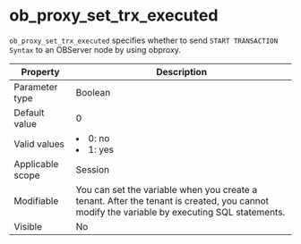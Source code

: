 ob_proxy_set_trx_executed
==============================================
<!-- # docslug#/oceanbase-database/oceanbase-database/V4.0.0/ob_proxy_set_trx_executed-1-2-3-4 -->

`ob_proxy_set_trx_executed` specifies whether to send `START TRANSACTION Syntax` to an OBServer node by using obproxy.


| **Property**     | **Description** |
|------------------|--------------------------------------------------------------------------------------------------------|
| Parameter type   | Boolean |
| Default value    | 0 |
| Valid values     | <li> 0: no   <li> 1: yes |
| Applicable scope | Session |
| Modifiable       | You can set the variable when you create a tenant. After the tenant is created, you cannot modify the variable by executing SQL statements. |
| Visible          | No |


